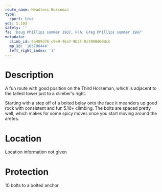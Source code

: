 ```yaml
---
route_name: Headless Horseman
type:
  sport: true
yds: 5.10d
safety: ''
fa: 'Doug Phillips summer 1987, FFA: Greg Phillips summer 1987'
metadata:
  climb_id: 6a489d76-c9e9-46a7-9b5f-8a7908d60dcb
  mp_id: '105790444'
  left_right_index: '1'
---
```

# Description
A fun route with good position on the Third Horseman, which is adjacent to the tallest tower just to a climber's right.

Starting with a step off of a bolted belay onto the face it meanders up good rock with consistent and fun 5.10+ climbing.  The bolts are spaced pretty well, which makes for some spicy moves once you start moving around the aretes.

# Location
Location information not given

# Protection
10 bolts to a bolted anchor
